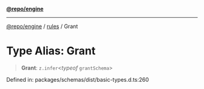 [**@repo/engine**](../../README.md)

***

[@repo/engine](../../modules.md) / [rules](../README.md) / Grant

# Type Alias: Grant

> **Grant**: `z.infer`\<*typeof* `grantSchema`\>

Defined in: packages/schemas/dist/basic-types.d.ts:260
